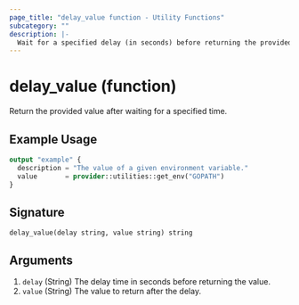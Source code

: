 ```yaml
---
page_title: "delay_value function - Utility Functions"
subcategory: ""
description: |-
  Wait for a specified delay (in seconds) before returning the provided value.
---
```


# delay_value (function)

Return the provided value after waiting for a specified time.

## Example Usage

```terraform
output "example" {
  description = "The value of a given environment variable."
  value       = provider::utilities::get_env("GOPATH")
}
```

## Signature

<!-- signature generated by tfplugindocs -->
```text
delay_value(delay string, value string) string
```

## Arguments

<!-- arguments generated by tfplugindocs -->
1. `delay` (String) The delay time in seconds before returning the value.
1. `value` (String) The value to return after the delay.
